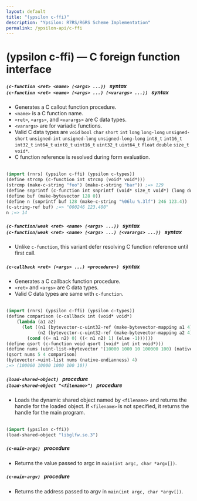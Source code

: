 ```yaml
---
layout: default
title: "(ypsilon c-ffi)"
description: "Ypsilon: R7RS/R6RS Scheme Implementation"
permalink: /ypsilon-api/c-ffi
---
```

# (ypsilon c-ffi) — C foreign function interface

##### `(c-function <ret> <name> (<args> ...))` &nbsp; syntax<br />`(c-function <ret> <name> (<args> ...) (<varargs> ...))` &nbsp; syntax

- Generates a C callout function procedure.
- `<name>` is a C function name.
- `<ret>`, `<args>`, and `<varargs>` are C data types.
- `<varargs>` are for variadic functions.
- Valid C data types are `void` `bool` `char` `short` `int` `long` `long-long` `unsigned-short` `unsigned-int` `unsigned-long` `unsigned-long-long` `int8_t` `int16_t` `int32_t` `int64_t` `uint8_t` `uint16_t` `uint32_t` `uint64_t` `float` `double` `size_t` `void*`.
- C function reference is resolved during form evaluation.
<br /><br />
```lisp
(import (rnrs) (ypsilon c-ffi) (ypsilon c-types))
(define strcmp (c-function int strcmp (void* void*)))
(strcmp (make-c-string "foo") (make-c-string "bar")) ;=> 129
(define snprintf (c-function int snprintf (void* size_t void*) (long double)))
(define buf (make-bytevector 128 0))
(define n (snprintf buf 128 (make-c-string "%06lu %.3lf") 246 123.4))
(c-string-ref buf) ;=> "000246 123.400"
n ;=> 14
```

##### `(c-function/weak <ret> <name> (<args> ...))` &nbsp; syntax<br />`(c-function/weak <ret> <name> (<args> ...) (<varargs> ...))` &nbsp; syntax

- Unlike `c-function`, this variant defer resolving C function reference until first call.

##### `(c-callback <ret> (<args> ...) <procedure>)` &nbsp; syntax

- Generates a C callback function procedure.
- `<ret>` and `<args>` are C data types.
- Valid C data types are same with `c-function`.
<br /><br />
```lisp
(import (rnrs) (ypsilon c-ffi) (ypsilon c-types))
(define comparison (c-callback int (void* void*)
    (lambda (a1 a2)
      (let ((n1 (bytevector-c-uint32-ref (make-bytevector-mapping a1 4) 0))
            (n2 (bytevector-c-uint32-ref (make-bytevector-mapping a2 4) 0)))
        (cond ((= n1 n2) 0) ((< n1 n2) 1) (else -1))))))
(define qsort (c-function void qsort (void* int int void*)))
(define nums (uint-list->bytevector '(10000 1000 10 100000 100) (native-endianness) 4))
(qsort nums 5 4 comparison)
(bytevector->uint-list nums (native-endianness) 4)
;=> (100000 10000 1000 100 10))
```

#####  `(load-shared-object)` &nbsp; procedure<br />`(load-shared-object "<filename>")` &nbsp; procedure

- Loads the dynamic shared object named by `<filename>` and returns the handle for the loaded object. If `<filename>` is not specified, it returns the handle for the main program.
<br /><br />
```lisp
(import (ypsilon c-ffi))
(load-shared-object "libglfw.so.3")
```

##### `(c-main-argc)` &nbsp; procedure

- Returns the value passed to argc in ```main(int argc, char *argv[])```.

##### `(c-main-argv)` &nbsp; procedure

- Returns the address passed to argv in ```main(int argc, char *argv[])```.
